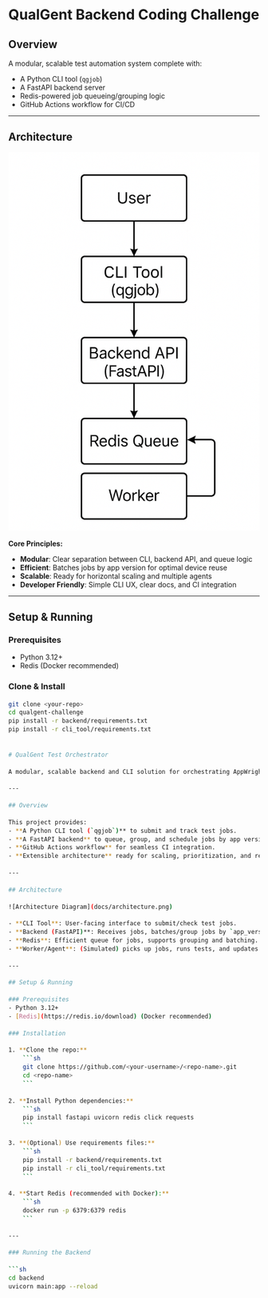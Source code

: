 # QualGent Backend Coding Challenge

## Overview

A modular, scalable test automation system complete with:
- A Python CLI tool (`qgjob`)
- A FastAPI backend server
- Redis-powered job queueing/grouping logic
- GitHub Actions workflow for CI/CD

---

## Architecture

![Architecture Diagram](https://github.com/salsabil208/qualgent-test/blob/main/fig.png)

**Core Principles:**
- **Modular**: Clear separation between CLI, backend API, and queue logic
- **Efficient**: Batches jobs by app version for optimal device reuse
- **Scalable**: Ready for horizontal scaling and multiple agents
- **Developer Friendly**: Simple CLI UX, clear docs, and CI integration

---

## Setup & Running

### Prerequisites
- Python 3.12+
- Redis (Docker recommended)

### Clone & Install
```sh
git clone <your-repo>
cd qualgent-challenge
pip install -r backend/requirements.txt
pip install -r cli_tool/requirements.txt


# QualGent Test Orchestrator

A modular, scalable backend and CLI solution for orchestrating AppWright end-to-end tests across local devices, emulators, and BrowserStack.

---

## Overview

This project provides:
- **A Python CLI tool (`qgjob`)** to submit and track test jobs.
- **A FastAPI backend** to queue, group, and schedule jobs by app version, with Redis as a fast in-memory queue.
- **GitHub Actions workflow** for seamless CI integration.
- **Extensible architecture** ready for scaling, prioritization, and retries.

---

## Architecture

![Architecture Diagram](docs/architecture.png)

- **CLI Tool**: User-facing interface to submit/check test jobs.
- **Backend (FastAPI)**: Receives jobs, batches/group jobs by `app_version_id`, tracks status.
- **Redis**: Efficient queue for jobs, supports grouping and batching.
- **Worker/Agent**: (Simulated) picks up jobs, runs tests, and updates status.

---

## Setup & Running

### Prerequisites
- Python 3.12+
- [Redis](https://redis.io/download) (Docker recommended)

### Installation

1. **Clone the repo:**
    ```sh
    git clone https://github.com/<your-username>/<repo-name>.git
    cd <repo-name>
    ```

2. **Install Python dependencies:**
    ```sh
    pip install fastapi uvicorn redis click requests
    ```

3. **(Optional) Use requirements files:**
    ```sh
    pip install -r backend/requirements.txt
    pip install -r cli_tool/requirements.txt
    ```

4. **Start Redis (recommended with Docker):**
    ```sh
    docker run -p 6379:6379 redis
    ```

---

### Running the Backend

```sh
cd backend
uvicorn main:app --reload
